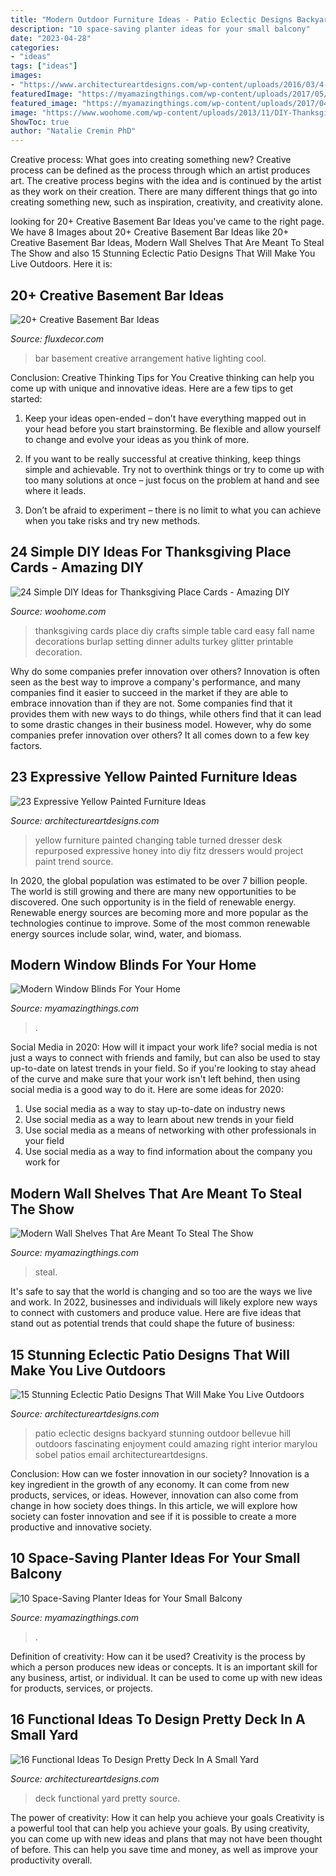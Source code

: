 ```yaml
---
title: "Modern Outdoor Furniture Ideas - Patio Eclectic Designs Backyard Stunning Outdoor Bellevue Hill Outdoors Fascinating Enjoyment Could Amazing Right Interior Marylou Sobel Patios Email Architectureartdesigns"
description: "10 space-saving planter ideas for your small balcony"
date: "2023-04-28"
categories:
- "ideas"
tags: ["ideas"]
images:
- "https://www.architectureartdesigns.com/wp-content/uploads/2016/03/4-53.jpg"
featuredImage: "https://myamazingthings.com/wp-content/uploads/2017/05/wood.jpg"
featured_image: "https://myamazingthings.com/wp-content/uploads/2017/04/blinds4-684x1024.jpg"
image: "https://www.woohome.com/wp-content/uploads/2013/11/DIY-Thanksgiving-Place-Cards-13-2.jpg"
ShowToc: true
author: "Natalie Cremin PhD"
---
```



Creative process: What goes into creating something new?
Creative process can be defined as the process through which an artist produces art. The creative process begins with the idea and is continued by the artist as they work on their creation. There are many different things that go into creating something new, such as inspiration, creativity, and creativity alone.

	

		
looking for 20+ Creative Basement Bar Ideas you've came to the right page. We have 8 Images about 20+ Creative Basement Bar Ideas like 20+ Creative Basement Bar Ideas, Modern Wall Shelves That Are Meant To Steal The Show and also 15 Stunning Eclectic Patio Designs That Will Make You Live Outdoors. Here it is:
		
    
## 20+ Creative Basement Bar Ideas

<img loading=lazy src="http://fluxdecor.com/wp-content/uploads/2014/05/basement-bar-ideas/13-wall-arrangement.jpg" onerror="this.onerror=null;this.src='https://tse2.mm.bing.net/th?id=OIP.cFNCNa6iVc-TO7xSlDm1QQHaJ3&amp;pid=15.1';" alt="20+ Creative Basement Bar Ideas">

_Source: fluxdecor.com_

>bar basement creative arrangement hative lighting cool. 

	

Conclusion: Creative Thinking Tips for You
Creative thinking can help you come up with unique and innovative ideas. Here are a few tips to get started:
1. Keep your ideas open-ended – don’t have everything mapped out in your head before you start brainstorming. Be flexible and allow yourself to change and evolve your ideas as you think of more.

2. If you want to be really successful at creative thinking, keep things simple and achievable. Try not to overthink things or try to come up with too many solutions at once – just focus on the problem at hand and see where it leads.

3. Don’t be afraid to experiment – there is no limit to what you can achieve when you take risks and try new methods.

    
## 24 Simple DIY Ideas For Thanksgiving Place Cards - Amazing DIY

<img loading=lazy src="https://www.woohome.com/wp-content/uploads/2013/11/DIY-Thanksgiving-Place-Cards-13-2.jpg" onerror="this.onerror=null;this.src='https://tse1.mm.bing.net/th?id=OIP.5d7uEQDX_4VQOaNgG_YOkgHaLH&amp;pid=15.1';" alt="24 Simple DIY Ideas for Thanksgiving Place Cards - Amazing DIY">

_Source: woohome.com_

>thanksgiving cards place diy crafts simple table card easy fall name decorations burlap setting dinner adults turkey glitter printable decoration. 

	

Why do some companies prefer innovation over others?
Innovation is often seen as the best way to improve a company's performance, and many companies find it easier to succeed in the market if they are able to embrace innovation than if they are not. Some companies find that it provides them with new ways to do things, while others find that it can lead to some drastic changes in their business model. However, why do some companies prefer innovation over others? It all comes down to a few key factors.

    
## 23 Expressive Yellow Painted Furniture Ideas

<img loading=lazy src="https://www.architectureartdesigns.com/wp-content/uploads/2014/01/89.jpg" onerror="this.onerror=null;this.src='https://tse1.mm.bing.net/th?id=OIP.qu_Wy4pgivxe-yUV_JZGOQHaLj&amp;pid=15.1';" alt="23 Expressive Yellow Painted Furniture Ideas">

_Source: architectureartdesigns.com_

>yellow furniture painted changing table turned dresser desk repurposed expressive honey into diy fitz dressers would project paint trend source. 

	

In 2020, the global population was estimated to be over 7 billion people. The world is still growing and there are many new opportunities to be discovered. One such opportunity is in the field of renewable energy. Renewable energy sources are becoming more and more popular as the technologies continue to improve. Some of the most common renewable energy sources include solar, wind, water, and biomass.

    
## Modern Window Blinds For Your Home

<img loading=lazy src="https://myamazingthings.com/wp-content/uploads/2017/04/blinds4-684x1024.jpg" onerror="this.onerror=null;this.src='https://tse3.mm.bing.net/th?id=OIP.3DMLJOQ9Ywj7s7l34jVwvwHaLF&amp;pid=15.1';" alt="Modern Window Blinds For Your Home">

_Source: myamazingthings.com_

>. 

	

Social Media in 2020: How will it impact your work life?
social media is not just a ways to connect with friends and family, but can also be used to stay up-to-date on latest trends in your field. So if you're looking to stay ahead of the curve and make sure that your work isn't left behind, then using social media is a good way to do it. Here are some ideas for 2020: 
1. Use social media as a way to stay up-to-date on industry news 
2. Use social media as a way to learn about new trends in your field 
3. Use social media as a means of networking with other professionals in your field 
4. Use social media as a way to find information about the company you work for 

    
## Modern Wall Shelves That Are Meant To Steal The Show

<img loading=lazy src="https://myamazingthings.com/wp-content/uploads/2017/05/wood.jpg" onerror="this.onerror=null;this.src='https://tse3.mm.bing.net/th?id=OIP.K5lGkpJ4tAKaWx-OU26KAwHaHa&amp;pid=15.1';" alt="Modern Wall Shelves That Are Meant To Steal The Show">

_Source: myamazingthings.com_

>steal. 

	

It's safe to say that the world is changing and so too are the ways we live and work. In 2022, businesses and individuals will likely explore new ways to connect with customers and produce value. Here are five ideas that stand out as potential trends that could shape the future of business:

    
## 15 Stunning Eclectic Patio Designs That Will Make You Live Outdoors

<img loading=lazy src="https://www.architectureartdesigns.com/wp-content/uploads/2016/12/15-Stunning-Eclectic-Patio-Designs-That-Will-Make-You-Live-Outdoors-9-630x945.jpg" onerror="this.onerror=null;this.src='https://tse1.mm.bing.net/th?id=OIP.mmSCxWU-YDS8bUdJrhu4ywHaLH&amp;pid=15.1';" alt="15 Stunning Eclectic Patio Designs That Will Make You Live Outdoors">

_Source: architectureartdesigns.com_

>patio eclectic designs backyard stunning outdoor bellevue hill outdoors fascinating enjoyment could amazing right interior marylou sobel patios email architectureartdesigns. 

	

Conclusion: How can we foster innovation in our society?
Innovation is a key ingredient in the growth of any economy. It can come from new products, services, or ideas. However, innovation can also come from change in how society does things. In this article, we will explore how society can foster innovation and see if it is possible to create a more productive and innovative society.

    
## 10 Space-Saving Planter Ideas For Your Small Balcony

<img loading=lazy src="https://myamazingthings.com/wp-content/uploads/2017/01/idea3-1.jpg" onerror="this.onerror=null;this.src='https://tse2.mm.bing.net/th?id=OIP.V18mttBz5czfVT3KY_9nHQHaJ4&amp;pid=15.1';" alt="10 Space-Saving Planter Ideas for Your Small Balcony">

_Source: myamazingthings.com_

>. 

	

Definition of creativity: How can it be used?
Creativity is the process by which a person produces new ideas or concepts. It is an important skill for any business, artist, or individual. It can be used to come up with new ideas for products, services, or projects.

    
## 16 Functional Ideas To Design Pretty Deck In A Small Yard

<img loading=lazy src="https://www.architectureartdesigns.com/wp-content/uploads/2016/03/4-53.jpg" onerror="this.onerror=null;this.src='https://tse3.mm.bing.net/th?id=OIP.QvcgdS1OcU7ORPTFuWE8hAAAAA&amp;pid=15.1';" alt="16 Functional Ideas To Design Pretty Deck In A Small Yard">

_Source: architectureartdesigns.com_

>deck functional yard pretty source. 

	

The power of creativity: How it can help you achieve your goals
Creativity is a powerful tool that can help you achieve your goals. By using creativity, you can come up with new ideas and plans that may not have been thought of before. This can help you save time and money, as well as improve your productivity overall.

